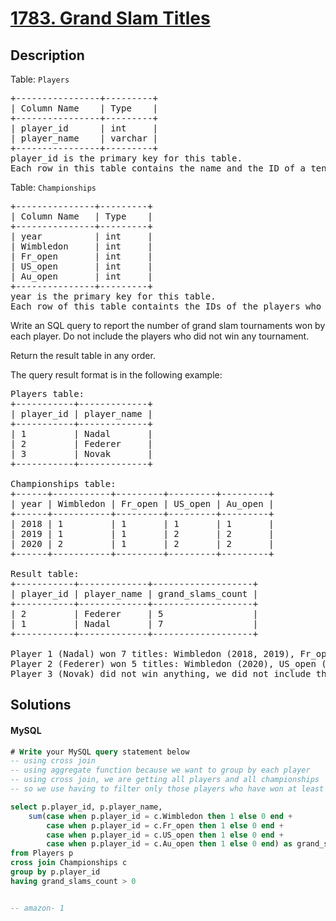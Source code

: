 # [1783. Grand Slam Titles](https://leetcode.com/problems/grand-slam-titles/description/)

## Description

<!-- description:start -->

<p>Table: <code>Players</code></p>
<pre>
+----------------+---------+
| Column Name    | Type    |
+----------------+---------+
| player_id      | int     |
| player_name    | varchar |
+----------------+---------+
player_id is the primary key for this table.
Each row in this table contains the name and the ID of a tennis player.
</pre>
 
<p>Table: <code>Championships</code></p>
<pre>
+---------------+---------+
| Column Name   | Type    |
+---------------+---------+
| year          | int     |
| Wimbledon     | int     |
| Fr_open       | int     |
| US_open       | int     |
| Au_open       | int     |
+---------------+---------+
year is the primary key for this table.
Each row of this table containts the IDs of the players who won one each tennis tournament of the grand slam.
</pre>

Write an  SQL query to report the number of grand slam tournaments won by each player. Do not include the players who did not win any tournament.

Return the result table in any order.

The query result format is in the following example:

<pre>
Players table:
+-----------+-------------+
| player_id | player_name |
+-----------+-------------+
| 1         | Nadal       |
| 2         | Federer     |
| 3         | Novak       |
+-----------+-------------+

Championships table:
+------+-----------+---------+---------+---------+
| year | Wimbledon | Fr_open | US_open | Au_open |
+------+-----------+---------+---------+---------+
| 2018 | 1         | 1       | 1       | 1       |
| 2019 | 1         | 1       | 2       | 2       |
| 2020 | 2         | 1       | 2       | 2       |
+------+-----------+---------+---------+---------+

Result table:
+-----------+-------------+-------------------+
| player_id | player_name | grand_slams_count |
+-----------+-------------+-------------------+
| 2         | Federer     | 5                 |
| 1         | Nadal       | 7                 |
+-----------+-------------+-------------------+

Player 1 (Nadal) won 7 titles: Wimbledon (2018, 2019), Fr_open (2018, 2019, 2020), US_open (2018), and Au_open (2018).
Player 2 (Federer) won 5 titles: Wimbledon (2020), US_open (2019, 2020), and Au_open (2019, 2020).
Player 3 (Novak) did not win anything, we did not include them in the result table.
</pre>

<!-- description:end -->

## Solutions

<!-- solution:start -->

<!-- tabs:start -->

#### MySQL

```sql
# Write your MySQL query statement below
-- using cross join
-- using aggregate function because we want to group by each player
-- using cross join, we are getting all players and all championships
-- so we use having to filter only those players who have won at least 1

select p.player_id, p.player_name,
    sum(case when p.player_id = c.Wimbledon then 1 else 0 end +
        case when p.player_id = c.Fr_open then 1 else 0 end +
        case when p.player_id = c.US_open then 1 else 0 end +
        case when p.player_id = c.Au_open then 1 else 0 end) as grand_slams_count
from Players p 
cross join Championships c
group by p.player_id
having grand_slams_count > 0


-- amazon- 1
```

<!-- tabs:end -->

<!-- solution:end -->


